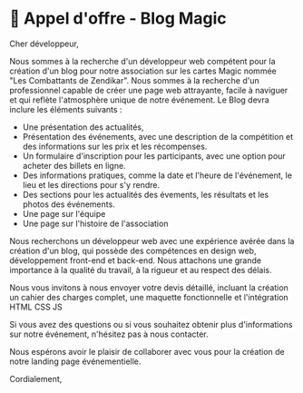 # 🛒 Appel d'offre - Blog Magic

Cher développeur, 

Nous sommes à la recherche d'un développeur web compétent pour la création d'un blog pour notre association sur les cartes Magic nommée "Les Combattants de Zendikar". Nous sommes à la recherche d'un professionnel capable de créer une page web attrayante, facile à naviguer et qui reflète l'atmosphère unique de notre événement.
Le Blog devra inclure les éléments suivants :

* Une présentation des actualités, 
* Présentation des événements, avec une description de la compétition et des informations sur les prix et les récompenses.
* Un formulaire d'inscription pour les participants, avec une option pour acheter des billets en ligne.
* Des informations pratiques, comme la date et l'heure de l'événement, le lieu et les directions pour s'y rendre.
* Des sections pour les actualités des évements, les résultats et les photos des événements.
* Une page sur l'équipe
* Une page sur l'histoire de l'association

Nous recherchons un développeur web avec une expérience avérée dans la création d'un blog, qui possède des compétences en design web, développement front-end et back-end. Nous attachons une grande importance à la qualité du travail, à la rigueur et au respect des délais.

Nous vous invitons à nous envoyer votre devis détaillé, incluant la création un cahier des charges complet, une maquette fonctionnelle et l'intégration HTML CSS JS

Si vous avez des questions ou si vous souhaitez obtenir plus d'informations sur notre événement, n'hésitez pas à nous contacter.

Nous espérons avoir le plaisir de collaborer avec vous pour la création de notre landing page événementielle.

Cordialement,
